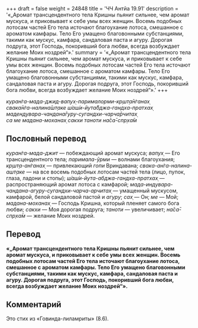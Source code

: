 +++
draft = false
weight = 24848
title = 'ЧЧ Антйа 19.91'
description = '«„Аромат трансцендентного тела Кришны пьянит сильнее, чем аромат мускуса, и приковывает к себе умы всех женщин. Восемь подобных лотосам частей Его тела источают благоухание лотоса, смешанное с ароматом камфары. Тело Его умащено благовонными субстанциями, такими как мускус, камфара, сандаловая паста и агуру. Дорогая подруга, этот Господь, покоривший бога любви, всегда возбуждает желание Моих ноздрей“».'
summary = '«„Аромат трансцендентного тела Кришны пьянит сильнее, чем аромат мускуса, и приковывает к себе умы всех женщин. Восемь подобных лотосам частей Его тела источают благоухание лотоса, смешанное с ароматом камфары. Тело Его умащено благовонными субстанциями, такими как мускус, камфара, сандаловая паста и агуру. Дорогая подруга, этот Господь, покоривший бога любви, всегда возбуждает желание Моих ноздрей“».'
+++

_куран̇га-мада-джид-вапух̣-парималорми-кр̣шт̣а̄н̇ганах̣  
свака̄н̇га-налина̄шт̣аке ш́аш́и-йута̄бджа-гандха-пратхах̣  
мадендувара-чандана̄гуру-сугандхи-чарча̄рчитах̣  
са ме мадана-моханах̣ сакхи таноти на̄са̄-спр̣ха̄м_

## Пословный перевод

_куран̇га_\-_мада_\-_джит_ — побеждающий аромат мускуса; _вапух̣_ — Его трансцендентного тела; _паримала_\-_ӯрми_ — волнами благоухания; _кр̣шт̣а_\-_ан̇ганах̣_ — привлекающий _гопи_ Вриндавана; _свака_\-_ан̇га_\-_налина_\-_ашт̣аке_ — на все восемь подобных лотосам частей тела (лицо, пупок, глаза, ладони и стопы); _ш́аш́и_\-_йута_\-_абджа_\-_гандха_\-_пратхах̣_ — распространяющий аромат лотоса с камфарой; _мада_\-_индувара_\-_чандана_\-_агуру_\-_сугандхи_\-_чарча_\-_арчитах̣_ — умащенный мускусом, камфарой, белой сандаловой пастой и _агуру_; _сах̣_ — Он; _ме_ — Мой; _мадана_\-_моханах̣_ — Господь Кришна, который пленяет самого бога любви; _сакхи_ — Моя дорогая подруга; _таноти_ — увеличивает; _на̄са̄_\-_спр̣ха̄м_ — желание Моих ноздрей.

## Перевод

**«„Аромат трансцендентного тела Кришны пьянит сильнее, чем аромат мускуса, и приковывает к себе умы всех женщин. Восемь подобных лотосам частей Его тела источают благоухание лотоса, смешанное с ароматом камфары. Тело Его умащено благовонными субстанциями, такими как мускус, камфара, сандаловая паста и агуру. Дорогая подруга, этот Господь, покоривший бога любви, всегда возбуждает желание Моих ноздрей“».**

## Комментарий

Это стих из «Говинда-лиламриты» (8.6).
